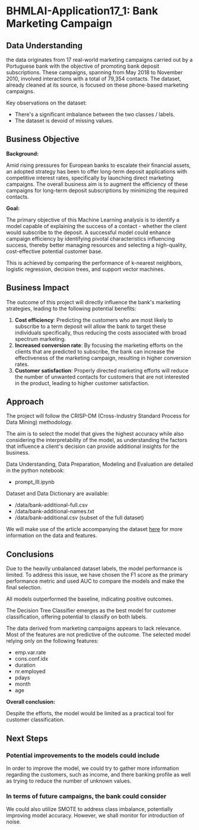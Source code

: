 # BHMLAI-Application17_1: Bank Marketing Campaign

## Data Understanding

the data originates from 17 real-world marketing campaigns carried out by a Portuguese bank with the objective of promoting bank deposit subscriptions. These campaigns, spanning from May 2018 to November 2010, involved interactions with a total of 79,354 contacts. The dataset, already cleaned at its source, is focused on these phone-based marketing campaigns.

Key observations on the dataset:

- There's a significant imbalance between the two classes / labels.
- The dataset is devoid of missing values.

## Business Objective

**Background:**

Amid rising pressures for European banks to escalate their financial assets, an adopted strategy has been to offer long-term deposit applications with competitive interest rates, specifically by launching direct marketing campaigns. The overall business aim is to augment the efficiency of these campaigns for long-term deposit subscriptions by minimizing the required contacts.

**Goal:**

The primary objective of this Machine Learning analysis is to identify a model capable of explaining the success of a contact - whether the client would subscribe to the deposit. A successful model could enhance campaign efficiency by identifying pivotal characteristics influencing success, thereby better managing resources and selecting a high-quality, cost-effective potential customer base.

This is achieved by comparing the performance of k-nearest neighbors, logistic regression, decision trees, and support vector machines.

## Business Impact

The outcome of this project will directly influence the bank's marketing strategies, leading to the following potential benefits:

1. **Cost efficiency**: Predicting the customers who are most likely to subscribe to a term deposit will allow the bank to target these individuals specifically, thus reducing the costs associated with broad spectrum marketing.
2. **Increased conversion rate**: By focusing the marketing efforts on the clients that are predicted to subscribe, the bank can increase the effectiveness of the marketing campaign, resulting in higher conversion rates.
3. **Customer satisfaction**: Properly directed marketing efforts will reduce the number of unwanted contacts for customers that are not interested in the product, leading to higher customer satisfaction.

## Approach

The project will follow the CRISP-DM (Cross-Industry Standard Process for Data Mining) methodology.

The aim is to select the model that gives the highest accuracy while also considering the interpretability of the model, as understanding the factors that influence a client's decision can provide additional insights for the business.

Data Understanding, Data Preparation, Modeling and Evaluation are detailed in the python notebook:

- prompt_III.ipynb

Dataset and Data Dictionary are available:

- /data/bank-additional-full.csv
- /data/bank-additional-names.txt
- /data/bank-additional.csv (subset of the full dataset)

We will make use of the article accompanying the dataset [here](reference/CRISP-DM-BANK.pdf) for more information on the data and features.

## Conclusions

Due to the heavily unbalanced dataset labels, the model performance is limited. To address this issue, we have chosen the F1 score as the primary performance metric and used AUC to compare the models and make the final selection.

All models outperformed the baseline, indicating positive outcomes.

The Decision Tree Classifier emerges as the best model for customer classification, offering potential to classify on both labels.

The data derived from marketing campaigns appears to lack relevance. Most of the features are not predictive of the outcome. The selected model relying only on the following features:
  - emp.var.rate
  - cons.conf.idx
  - duration
  - nr.employed
  - pdays
  - month
  - age

**Overall conclusion:**

Despite the efforts, the model would be limited as a practical tool for customer classification.

## Next Steps

### Potential improvements to the models could include

In order to improve the model, we could try to gather more information regarding the customers, such as income, and there banking profile as well as trying to reduce the number of unknown values.

### In terms of future campaigns, the bank could consider

We could also utilize SMOTE to address class imbalance, potentially improving model accuracy. However, we shall monitor for introduction of noise.
